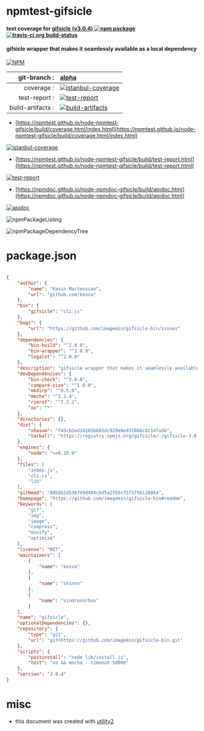 # npmtest-gifsicle

#### test coverage for  [gifsicle (v3.0.4)](https://github.com/imagemin/gifsicle-bin#readme)  [![npm package](https://img.shields.io/npm/v/npmtest-gifsicle.svg?style=flat-square)](https://www.npmjs.org/package/npmtest-gifsicle) [![travis-ci.org build-status](https://api.travis-ci.org/npmtest/node-npmtest-gifsicle.svg)](https://travis-ci.org/npmtest/node-npmtest-gifsicle)

#### gifsicle wrapper that makes it seamlessly available as a local dependency

[![NPM](https://nodei.co/npm/gifsicle.png?downloads=true&downloadRank=true&stars=true)](https://www.npmjs.com/package/gifsicle)

| git-branch : | [alpha](https://github.com/npmtest/node-npmtest-gifsicle/tree/alpha)|
|--:|:--|
| coverage : | [![istanbul-coverage](https://npmtest.github.io/node-npmtest-gifsicle/build/coverage.badge.svg)](https://npmtest.github.io/node-npmtest-gifsicle/build/coverage.html/index.html)|
| test-report : | [![test-report](https://npmtest.github.io/node-npmtest-gifsicle/build/test-report.badge.svg)](https://npmtest.github.io/node-npmtest-gifsicle/build/test-report.html)|
| build-artifacts : | [![build-artifacts](https://npmtest.github.io/node-npmtest-gifsicle/glyphicons_144_folder_open.png)](https://github.com/npmtest/node-npmtest-gifsicle/tree/gh-pages/build)|

- [https://npmtest.github.io/node-npmtest-gifsicle/build/coverage.html/index.html](https://npmtest.github.io/node-npmtest-gifsicle/build/coverage.html/index.html)

[![istanbul-coverage](https://npmtest.github.io/node-npmtest-gifsicle/build/screenCapture.buildCi.browser.%252Ftmp%252Fbuild%252Fcoverage.lib.html.png)](https://npmtest.github.io/node-npmtest-gifsicle/build/coverage.html/index.html)

- [https://npmtest.github.io/node-npmtest-gifsicle/build/test-report.html](https://npmtest.github.io/node-npmtest-gifsicle/build/test-report.html)

[![test-report](https://npmtest.github.io/node-npmtest-gifsicle/build/screenCapture.buildCi.browser.%252Ftmp%252Fbuild%252Ftest-report.html.png)](https://npmtest.github.io/node-npmtest-gifsicle/build/test-report.html)

- [https://npmdoc.github.io/node-npmdoc-gifsicle/build/apidoc.html](https://npmdoc.github.io/node-npmdoc-gifsicle/build/apidoc.html)

[![apidoc](https://npmdoc.github.io/node-npmdoc-gifsicle/build/screenCapture.buildCi.browser.%252Ftmp%252Fbuild%252Fapidoc.html.png)](https://npmdoc.github.io/node-npmdoc-gifsicle/build/apidoc.html)

![npmPackageListing](https://npmtest.github.io/node-npmtest-gifsicle/build/screenCapture.npmPackageListing.svg)

![npmPackageDependencyTree](https://npmtest.github.io/node-npmtest-gifsicle/build/screenCapture.npmPackageDependencyTree.svg)



# package.json

```json

{
    "author": {
        "name": "Kevin Martensson",
        "url": "github.com/kevva"
    },
    "bin": {
        "gifsicle": "cli.js"
    },
    "bugs": {
        "url": "https://github.com/imagemin/gifsicle-bin/issues"
    },
    "dependencies": {
        "bin-build": "^2.0.0",
        "bin-wrapper": "^3.0.0",
        "logalot": "^2.0.0"
    },
    "description": "gifsicle wrapper that makes it seamlessly available as a local dependency",
    "devDependencies": {
        "bin-check": "^2.0.0",
        "compare-size": "^1.0.0",
        "mkdirp": "^0.5.0",
        "mocha": "^2.2.4",
        "rimraf": "^2.3.2",
        "xo": "*"
    },
    "directories": {},
    "dist": {
        "shasum": "f45cb5ed10165b665dc929e0e9328b6c821dfa3b",
        "tarball": "https://registry.npmjs.org/gifsicle/-/gifsicle-3.0.4.tgz"
    },
    "engines": {
        "node": ">=0.10.0"
    },
    "files": [
        "index.js",
        "cli.js",
        "lib"
    ],
    "gitHead": "88b8b2d536749d484c6d5a2fb5cf5f3756138864",
    "homepage": "https://github.com/imagemin/gifsicle-bin#readme",
    "keywords": [
        "gif",
        "img",
        "image",
        "compress",
        "minify",
        "optimize"
    ],
    "license": "MIT",
    "maintainers": [
        {
            "name": "kevva"
        },
        {
            "name": "shinnn"
        },
        {
            "name": "sindresorhus"
        }
    ],
    "name": "gifsicle",
    "optionalDependencies": {},
    "repository": {
        "type": "git",
        "url": "git+https://github.com/imagemin/gifsicle-bin.git"
    },
    "scripts": {
        "postinstall": "node lib/install.js",
        "test": "xo && mocha --timeout 50000"
    },
    "version": "3.0.4"
}
```



# misc
- this document was created with [utility2](https://github.com/kaizhu256/node-utility2)
